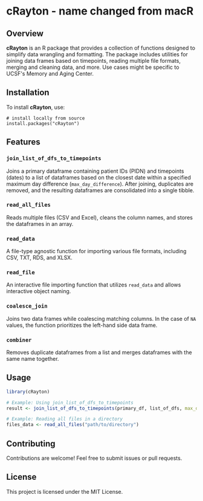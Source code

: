 # cRayton - name changed from macR 

## Overview
**cRayton** is an R package that provides a collection of functions designed to simplify data wrangling and formatting. The package includes utilities for joining data frames based on timepoints, reading multiple file formats, merging and cleaning data, and more. Use cases might be specific to UCSF's Memory and Aging Center. 

## Installation

To install **cRayton**, use:

```{r}
# install locally from source
install.packages("cRayton")
```

## Features

### `join_list_of_dfs_to_timepoints`
Joins a primary dataframe containing patient IDs (PIDN) and timepoints (dates) to a list of dataframes based on the closest date within a specified maximum day difference (`max_day_difference`). After joining, duplicates are removed, and the resulting dataframes are consolidated into a single tibble.

### `read_all_files`
Reads multiple files (CSV and Excel), cleans the column names, and stores the dataframes in an array.

### `read_data`
A file-type agnostic function for importing various file formats, including CSV, TXT, RDS, and XLSX.

### `read_file`
An interactive file importing function that utilizes `read_data` and allows interactive object naming.

### `coalesce_join`
Joins two data frames while coalescing matching columns. In the case of `NA` values, the function prioritizes the left-hand side data frame.

### `combiner`
Removes duplicate dataframes from a list and merges dataframes with the same name together.

## Usage

```r
library(cRayton)

# Example: Using join_list_of_dfs_to_timepoints
result <- join_list_of_dfs_to_timepoints(primary_df, list_of_dfs, max_day_difference = 7)

# Example: Reading all files in a directory
files_data <- read_all_files("path/to/directory")
```

## Contributing
Contributions are welcome! Feel free to submit issues or pull requests.

## License
This project is licensed under the MIT License.


